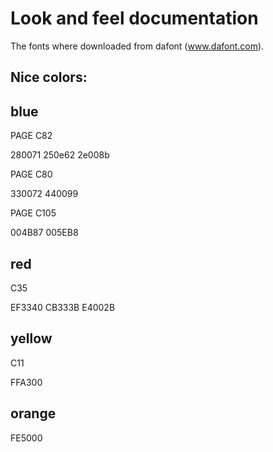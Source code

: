 Look and feel documentation
==============================

The fonts where downloaded from dafont (www.dafont.com).


Nice colors:
------------------------------------------------------------

blue
------------------------------------------------------------

PAGE C82

280071
250e62
2e008b

PAGE C80

330072
440099

PAGE C105

004B87
005EB8

red
------------------------------------------------------------

C35

EF3340
CB333B
E4002B

yellow
------------------------------------------------------------

C11

FFA300

orange
------------------------------------------------------------

FE5000








